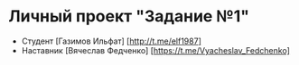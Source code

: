 # Личный проект "Задание №1"

* Студент [Газимов Ильфат] [http://t.me/elf1987]
* Наставник [Вячеслав Федченко] [https://t.me/Vyacheslav_Fedchenko]